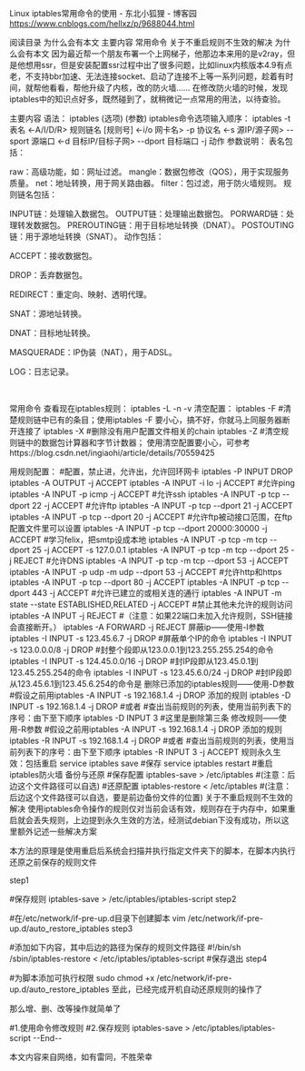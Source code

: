 Linux iptables常用命令的使用 - 东北小狐狸 - 博客园 https://www.cnblogs.com/hellxz/p/9688044.html

阅读目录
为什么会有本文
主要内容
常用命令
关于不重启规则不生效的解决
为什么会有本文
因为最近帮一个朋友布署一个上网梯子，他那边本来用的是v2ray，但是他想用ssr，但是安装配置ssr过程中出了很多问题，比如linux内核版本4.9有点老，不支持bbr加速、无法连接socket、启动了连接不上等一系列问题，趁着有时间，就帮他看看，帮他升级了内核，改的防火墙…… 在修改防火墙的时候，发现iptables中的知识点好多，既然碰到了，就稍微记一点常用的用法，以待查验。

主要内容
语法：
iptables (选项) (参数)
iptables命令选项输入顺序：
iptables -t 表名 <-A/I/D/R> 规则链名 [规则号] <-i/o 网卡名> -p 协议名 <-s 源IP/源子网> --sport 源端口 <-d 目标IP/目标子网> --dport 目标端口 -j 动作
参数说明：
表名包括：

raw：高级功能，如：网址过滤。
mangle：数据包修改（QOS），用于实现服务质量。
net：地址转换，用于网关路由器。
filter：包过滤，用于防火墙规则。
规则链名包括：

INPUT链：处理输入数据包。
OUTPUT链：处理输出数据包。
PORWARD链：处理转发数据包。
PREROUTING链：用于目标地址转换（DNAT）。
POSTOUTING链：用于源地址转换（SNAT）。
动作包括：

ACCEPT：接收数据包。

DROP：丢弃数据包。

REDIRECT：重定向、映射、透明代理。

SNAT：源地址转换。

DNAT：目标地址转换。

MASQUERADE：IP伪装（NAT），用于ADSL。

LOG：日志记录。

​

常用命令
查看现在iptables规则：
iptables -L -n -v
清空配置：
iptables -F #清楚规则链中已有的条目；使用iptables -F 要小心，搞不好，你就马上同服务器断开连接了
iptables -X #删除没有用户配置文件相关的chain
iptables -Z #清空规则链中的数据包计算器和字节计数器；
使用清空配置要小心，可参考https://blog.csdn.net/ingiaohi/article/details/70559425

用规则配置：
#配置，禁止进，允许出，允许回环网卡
iptables -P INPUT DROP
iptables -A OUTPUT -j ACCEPT
iptables -A INPUT -i lo -j ACCEPT
#允许ping
iptables -A INPUT -p icmp -j ACCEPT
#允许ssh
iptables -A INPUT -p tcp --dport 22 -j ACCEPT
#允许ftp
iptables -A INPUT -p tcp --dport 21 -j ACCEPT
iptables -A INPUT -p tcp --dport 20 -j ACCEPT
#允许ftp被动接口范围，在ftp配置文件里可以设置
iptables -A INPUT -p tcp --dport 20000:30000 -j ACCEPT
#学习felix，把smtp设成本地
iptables -A INPUT -p tcp -m tcp --dport 25 -j ACCEPT -s 127.0.0.1
iptables -A INPUT -p tcp -m tcp --dport 25 -j REJECT
#允许DNS
iptables -A INPUT -p tcp -m tcp --dport 53 -j ACCEPT
iptables -A INPUT -p udp -m udp --dport 53 -j ACCEPT
#允许http和https
iptables -A INPUT -p tcp --dport 80 -j ACCEPT
iptables -A INPUT -p tcp --dport 443 -j ACCEPT
#允许已建立的或相关连的通行
iptables -A INPUT -m state --state ESTABLISHED,RELATED -j ACCEPT
#禁止其他未允许的规则访问
iptables -A INPUT -j REJECT #（注意：如果22端口未加入允许规则，SSH链接会直接断开。）
iptables -A FORWARD -j REJECT
屏蔽ip——使用-I参数
iptables -I INPUT -s 123.45.6.7 -j DROP       #屏蔽单个IP的命令
iptables -I INPUT -s 123.0.0.0/8 -j DROP      #封整个段即从123.0.0.1到123.255.255.254的命令
iptables -I INPUT -s 124.45.0.0/16 -j DROP    #封IP段即从123.45.0.1到123.45.255.254的命令
iptables -I INPUT -s 123.45.6.0/24 -j DROP    #封IP段即从123.45.6.1到123.45.6.254的命令是
删除已添加的iptables规则——使用-D参数
#假设之前用iptables -A INPUT -s 192.168.1.4 -j DROP 添加的规则
iptables -D INPUT -s 192.168.1.4 -j DROP
#或者
#查出当前规则的列表，使用当前列表下的序号：由下至下顺序
iptables -D INPUT 3 #这里是删除第三条
修改规则——使用-R参数
#假设之前用iptables -A INPUT -s 192.168.1.4 -j DROP 添加的规则
iptables -R INPUT -s 192.168.1.4 -j DROP
#或者
#查出当前规则的列表，使用当前列表下的序号：由下至下顺序
iptables -R INPUT 3 -j ACCEPT
规则永久生效：包括重启
service iptables save #保存
service iptables restart #重启iptables防火墙
备份与还原
#保存配置
iptables-save > /etc/iptables #(注意：后边这个文件路径可以自选)
#还原配置
iptables-restore < /etc/iptables #(注意：后边这个文件路径可以自选，要是前边备份文件的位置)
关于不重启规则不生效的解决
使用iptables命令操作的规则仅对当前会话有效，规则存在于内存中，如果重启就会丢失规则，上边提到永久生效的方法，经测试debian下没有成功，所以这里额外记述一些解决方案

本方法的原理是使用重启后系统会扫描并执行指定文件夹下的脚本，在脚本内执行还原之前保存的规则文件

step1

#保存规则
iptables-save > /etc/iptables/iptables-script
step2

#在/etc/network/if-pre-up.d目录下创建脚本
vim /etc/network/if-pre-up.d/auto_restore_iptables
step3

#添加如下内容，其中后边的路径为保存的规则文件路径
#!/bin/sh
/sbin/iptables-restore < /etc/iptables/iptables-script
#保存退出
step4

#为脚本添加可执行权限
sudo chmod +x /etc/network/if-pre-up.d/auto_restore_iptables
至此，已经完成开机自动还原规则的操作了

那么增、删、改等操作就简单了

#1.使用命令修改规则
#2.保存规则
iptables-save > /etc/iptables/iptables-script
--End--

本文内容来自网络，如有雷同，不胜荣幸